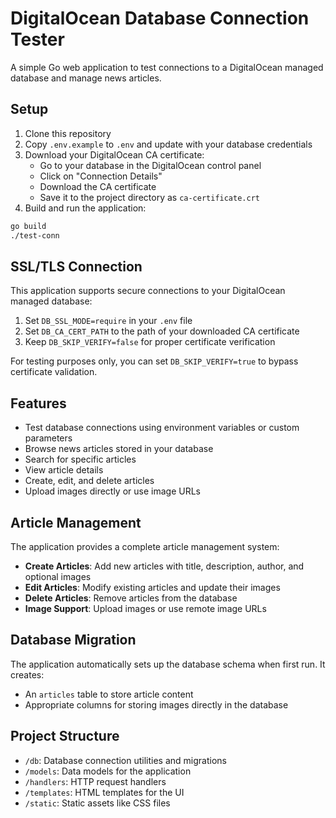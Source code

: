 # DigitalOcean Database Connection Tester

A simple Go web application to test connections to a DigitalOcean managed database and manage news articles.

## Setup

1. Clone this repository
2. Copy `.env.example` to `.env` and update with your database credentials
3. Download your DigitalOcean CA certificate:
   - Go to your database in the DigitalOcean control panel
   - Click on "Connection Details"
   - Download the CA certificate
   - Save it to the project directory as `ca-certificate.crt`
4. Build and run the application:

```bash
go build
./test-conn
```

## SSL/TLS Connection

This application supports secure connections to your DigitalOcean managed database:

1. Set `DB_SSL_MODE=require` in your `.env` file
2. Set `DB_CA_CERT_PATH` to the path of your downloaded CA certificate
3. Keep `DB_SKIP_VERIFY=false` for proper certificate verification

For testing purposes only, you can set `DB_SKIP_VERIFY=true` to bypass certificate validation.

## Features

- Test database connections using environment variables or custom parameters
- Browse news articles stored in your database
- Search for specific articles
- View article details
- Create, edit, and delete articles
- Upload images directly or use image URLs

## Article Management

The application provides a complete article management system:

- **Create Articles**: Add new articles with title, description, author, and optional images
- **Edit Articles**: Modify existing articles and update their images
- **Delete Articles**: Remove articles from the database
- **Image Support**: Upload images or use remote image URLs

## Database Migration

The application automatically sets up the database schema when first run. It creates:

- An `articles` table to store article content
- Appropriate columns for storing images directly in the database

## Project Structure

- `/db`: Database connection utilities and migrations
- `/models`: Data models for the application
- `/handlers`: HTTP request handlers
- `/templates`: HTML templates for the UI
- `/static`: Static assets like CSS files
